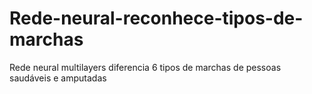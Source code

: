 # Rede-neural-reconhece-tipos-de-marchas
Rede neural multilayers diferencia 6 tipos de marchas de pessoas saudáveis e amputadas
